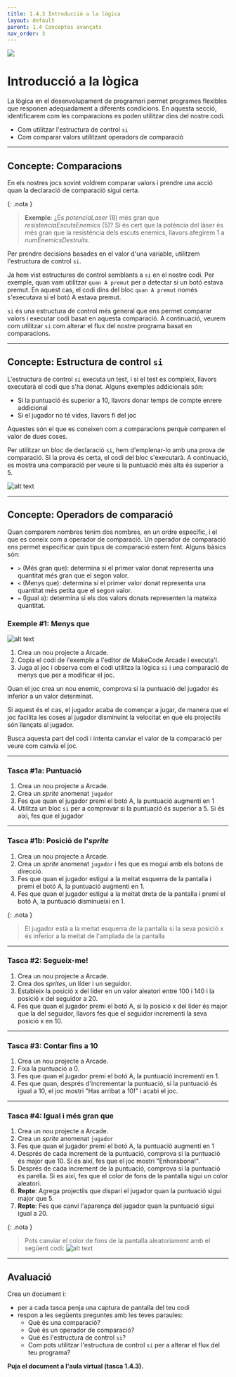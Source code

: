 ```yaml
---
title: 1.4.3 Introducció a la lògica
layout: default 
parent: 1.4 Conceptes avançats
nav_order: 3
---
```


![](../../images/massa_cireres.gif)

# Introducció a la lògica

La lògica en el desenvolupament de programari permet programes flexibles que responen adequadament a diferents condicions. En aquesta secció, identificarem com les comparacions es poden utilitzar dins del nostre codi.

- Com utilitzar l'estructura de control `si`
- Com comparar valors utilitzant operadors de comparació

---

## Concepte: Comparacions

En els nostres jocs sovint voldrem comparar valors i prendre una acció quan la declaració de comparació sigui certa.

{: .nota }
> **Exemple**: ¿És _potenciaLaser_ (8) més gran que _resistenciaEscutsEnemics_ (5)? Si és cert que la potència del làser és més gran que la resistència dels escuts enemics, llavors afegirem 1 a _numEnemicsDestruits_.

Per prendre decisions basades en el valor d'una variable, utilitzem l'estructura de control `si`.

Ja hem vist estructures de control semblants a `si` en el nostre codi. Per exemple, quan vam utilitzar `quan A premut` per a detectar si un botó estava premut. En aquest cas, el codi dins del bloc `quan A premut` només s'executava si el botó A estava premut.

`si` és una estructura de control més general que ens permet comparar valors i executar codi basat en aquesta comparació. A continuació, veurem com utilitzar `si` com alterar el flux del nostre programa basat en comparacions.

---

## Concepte: Estructura de control `si`

L'estructura de control `si` executa un test, i si el test es compleix, llavors executarà el codi que s'ha donat. Alguns exemples addicionals són:

- Si la puntuació és superior a 10, llavors donar temps de compte enrere addicional
- Si el jugador no té vides, llavors fi del joc

Aquestes són el que es coneixen com a comparacions perquè comparen el valor de dues coses.

Per utilitzar un bloc de declaració `si`, hem d'emplenar-lo amb una prova de comparació. Si la prova és certa, el codi del bloc s'executarà. A continuació, es mostra una comparació per veure si la puntuació més alta és superior a 5.

![alt text](../../images/if_gt_5.png)

---

## Concepte: Operadors de comparació

Quan comparem nombres tenim dos nombres, en un ordre específic, i el que es coneix com a operador de comparació. Un operador de comparació ens permet especificar quin tipus de comparació estem fent. Alguns bàsics són:

- `>` (Més gran que): determina si el primer valor donat representa una quantitat més gran que el segon valor.
- `<` (Menys que): determina si el primer valor donat representa una quantitat més petita que el segon valor.
- `=` (Igual a): determina si els dos valors donats representen la mateixa quantitat.

### Exemple #1: Menys que

![alt text](../../images/mes_facil_principi.png)

1. Crea un nou projecte a Arcade.
2. Copia el codi de l'exemple a l'editor de MakeCode Arcade i executa'l.
3. Juga al joc i observa com el codi utilitza la lògica `si` i una comparació de menys que per a modificar el joc.

Quan el joc crea un nou enemic, comprova si la puntuació del jugador és inferior a un valor determinat.

Si aquest és el cas, el jugador acaba de començar a jugar, de manera que el joc facilita les coses al jugador disminuint la velocitat en què els projectils són llançats al jugador. 

Busca aquesta part del codi i intenta canviar el valor de la comparació per veure com canvia el joc.

---

### Tasca #1a: Puntuació

1. Crea un nou projecte a Arcade.
2. Crea un _sprite_ anomenat `jugador`
3. Fes que quan el jugador premi el botó A, la puntuació augmenti en 1
4. Utilitza un bloc `si` per a comprovar si la puntuació és superior a 5. Si és així, fes que el jugador

---

### Tasca #1b: Posició de l'_sprite_

1. Crea un nou projecte a Arcade.
2. Crea un _sprite_ anomenat `jugador` i fes que es mogui amb els botons de direcció.
3. Fes que quan el jugador estigui a la meitat esquerra de la pantalla i premi el botó A, la puntuació augmenti en 1.
4. Fes que quan el jugador estigui a la meitat dreta de la pantalla i premi el botó A, la puntuació disminueixi en 1.

{: .nota }
> El jugador està a la meitat esquerra de la pantalla si la seva posició x és inferior a la meitat de l'amplada de la pantalla

---

### Tasca #2: Segueix-me!

1. Crea un nou projecte a Arcade.
2. Crea dos _sprites_, un líder i un seguidor.
3. Estableix la posició x del líder en un valor aleatori entre 100 i 140 i la posició x del seguidor a 20.
4. Fes que quan el jugador premi el botó A, si la posició x del líder és major que la del seguidor, llavors fes que el seguidor incrementi la seva posició x en 10.


---

### Tasca #3: Contar fins a 10

1. Crea un nou projecte a Arcade.
2. Fixa la puntuació a 0.
3. Fes que quan el jugador premi el botó A, la puntuació incrementi en 1.
4. Fes que quan, després d'incrementar la puntuació, si la puntuació és igual a 10, el joc mostri "Has arribat a 10!" i acabi el joc. 

---

### Tasca #4: Igual i més gran que

1. Crea un nou projecte a Arcade.
2. Crea un _sprite_ anomenat `jugador`
3. Fes que quan el jugador premi el botó A, la puntuació augmenti en 1
4. Després de cada increment de la puntuació, comprova si la puntuació és major que 10. Si és així, fes que el joc mostri "Enhorabona!".
5. Després de cada increment de la puntuació, comprova si la puntuació és parella. Si es així, fes que el color de fons de la pantalla sigui un color aleatori.
6. **Repte**: Agrega projectils que dispari el jugador quan la puntuació sigui major que 5.
7. **Repte**: Fes que canvi l'aparença del jugador quan la puntuació sigui igual a 20.

{: .nota }
> Pots canviar el color de fons de la pantalla aleatoriament amb el següent codi:
> ![alt text](../../images/color_fons.png)

---

## Avaluació

Crea un document i:

- per a cada tasca penja una captura de pantalla del teu codi
- respon a les següents preguntes amb les teves paraules:
  - Què és una comparació?
  - Què és un operador de comparació?
  - Què és l'estructura de control `si`?
  - Com pots utilitzar l'estructura de control `si` per a alterar el flux del teu programa?

**Puja el document a l'aula virtual (tasca 1.4.3).**
